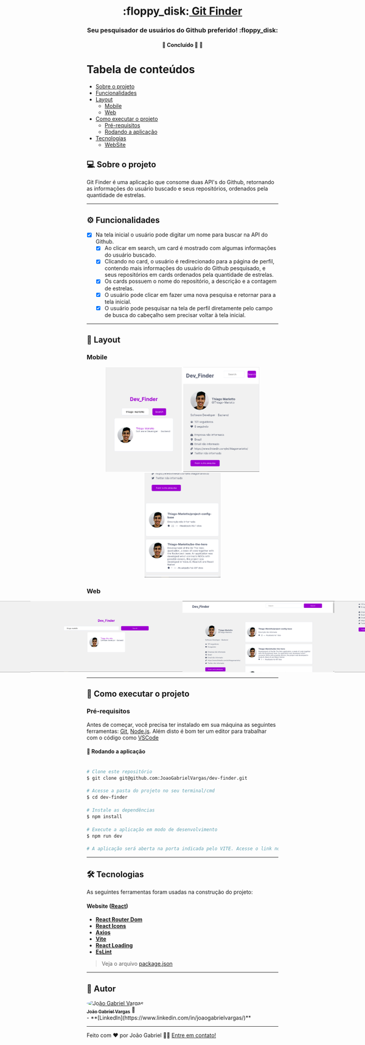 <h1 align="center">
     :floppy_disk:<a href="#" alt="Git-Finder"> Git Finder </a>
</h1>

<h3 align="center">
     Seu pesquisador de usuários do Github preferido! :floppy_disk:
</h3>

<h4 align="center">
	🚧   Concluído 🚀 🚧
</h4>

Tabela de conteúdos
=================
<!--ts-->
   * [Sobre o projeto](#-sobre-o-projeto)
   * [Funcionalidades](#-funcionalidades)
   * [Layout](#-layout)
     * [Mobile](#mobile)
     * [Web](#web)
   * [Como executar o projeto](#-como-executar-o-projeto)
     * [Pré-requisitos](#pré-requisitos)
     * [Rodando a aplicação](#rodando-a-aplicação)
   * [Tecnologias](#-tecnologias)
     * [WebSite](#WebSite)
<!--te-->


## 💻 Sobre o projeto

Git Finder é uma aplicação que consome duas API's do Github, retornando as informações do usuário buscado e seus repositórios, ordenados pela quantidade de estrelas. 

---

## ⚙️ Funcionalidades

- [x] Na tela inicial o usuário pode digitar um nome para buscar na API do Github.
  - [x] Ao clicar em search, um card é mostrado com algumas informações do usuário buscado.
  - [x] Clicando no card, o usuário é redirecionado para a página de perfil, contendo mais informações do usuário do Github pesquisado, e seus repositórios em cards ordenados pela quantidade de estrelas.
  - [x] Os cards possuem o nome do repositório, a descrição e a contagem de estrelas.
  - [x] O usuário pode clicar em fazer uma nova pesquisa e retornar para a tela inicial. 
  - [x] O usuário pode pesquisar na tela de perfil diretamente pelo campo de busca do cabeçalho sem precisar voltar à tela inicial. 
   
---

## 🎨 Layout

### Mobile

<p align="center">
  <img alt="MobileHome" title="#MobileHome" src="https://github.com/JoaoGabrielVargas/dev-finder/blob/main/src/assets/mobile-home.png" width="200px">

  <img alt="MobileProfileDetails" title="#MobileProfileDetails" src="https://github.com/JoaoGabrielVargas/dev-finder/blob/main/src/assets/mobile-profile-details.png" width="200px">
  
  <img alt="MobileProfileRepos" title="#MobileProfileRepos" src="https://github.com/JoaoGabrielVargas/dev-finder/blob/main/src/assets/mobile-profile-repos.png" width="200px">
</p>

### Web

<p align="center" style="display: flex; align-items: flex-start; justify-content: center;">
  <img alt="WebHome" title="#WebHome" src="https://github.com/JoaoGabrielVargas/dev-finder/blob/main/src/assets/web-home.png" width="400px">
  
  <img alt="WebHomeDetails" title="#WebHomeDetails" src="https://github.com/JoaoGabrielVargas/dev-finder/blob/main/src/assets/web-home-details.png" width="400px">

  <img alt="WebProfileDetails" title="#WebProfileDetails" src="https://github.com/JoaoGabrielVargas/dev-finder/blob/main/src/assets/web-profile-details.png" width="400px">
  
  <img alt="WebProfileRepos" title="#WebProfileRepos" src="https://github.com/JoaoGabrielVargas/dev-finder/blob/main/src/assets/web-profile-repos.png" width="400px">
</p>

---

## 🚀 Como executar o projeto

### Pré-requisitos

Antes de começar, você precisa ter instalado em sua máquina as seguintes ferramentas:
[Git](https://git-scm.com), [Node.js](https://nodejs.org/en/). 
Além disto é bom ter um editor para trabalhar com o código como [VSCode](https://code.visualstudio.com/)


#### 🧭 Rodando a aplicação

```bash

# Clone este repositório
$ git clone git@github.com:JoaoGabrielVargas/dev-finder.git

# Acesse a pasta do projeto no seu terminal/cmd
$ cd dev-finder

# Instale as dependências
$ npm install

# Execute a aplicação em modo de desenvolvimento
$ npm run dev

# A aplicação será aberta na porta indicada pelo VITE. Acesse o link no terminal! :smiley:

```

---

## 🛠 Tecnologias

As seguintes ferramentas foram usadas na construção do projeto:

#### **Website**  ([React](https://reactjs.org/))

-   **[React Router Dom](https://github.com/ReactTraining/react-router/tree/master/packages/react-router-dom)**
-   **[React Icons](https://react-icons.github.io/react-icons/)**
-   **[Axios](https://github.com/axios/axios)**
-   **[Vite](https://vitejs.dev/)**
-   **[React Loading](https://www.npmjs.com/package/react-loading)**
-   **[EsLint](https://eslint.org/)**

> Veja o arquivo  [package.json](https://github.com/JoaoGabrielVargas/dev-finder/blob/main/package.json)
---

## 🦸 Autor

<a href="https://www.linkedin.com/in/joaogabrielvargas/">
 <img style="border-radius: 50%;" src="https://avatars.githubusercontent.com/u/106772621?v=4" width="100px;" alt="João Gabriel Vargas"/>
 <br />
 <sub><b>João Gabriel Vargas</b></sub></a> 🚀
 <br />
-   **[LinkedIn](https://www.linkedin.com/in/joaogabrielvargas/)**
  
---

Feito com ❤️ por João Gabriel 👋🏽 [Entre em contato!](https://www.linkedin.com/in/joaogabrielvargas/)
